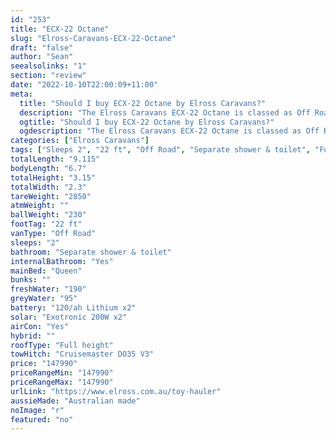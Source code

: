 ```yaml
---
id: "253"
title: "ECX-22 Octane"
slug: "Elross-Caravans-ECX-22-Octane"
draft: "false"
author: "Sean"
seealsolinks: "1"
section: "review"
date: "2022-10-10T22:00:09+11:00"
meta:
  title: "Should I buy ECX-22 Octane by Elross Caravans?"
  description: "The Elross Caravans ECX-22 Octane is classed as Off Road, and sleeps 2 people. It is Australian made and comes in at 22 ft. It generally has Separate shower & toilet."
  ogtitle: "Should I buy ECX-22 Octane by Elross Caravans?"
  ogdescription: "The Elross Caravans ECX-22 Octane is classed as Off Road, and sleeps 2 people. It is Australian made and comes in at 22 ft. It generally has Separate shower & toilet."
categories: ["Elross Caravans"]
tags: ["Sleeps 2", "22 ft", "Off Road", "Separate shower & toilet", "Full height", "Over 100k"]
totalLength: "9.115"
bodyLength: "6.7"
totalHeight: "3.15"
totalWidth: "2.3"
tareWeight: "2850"
atmWeight: ""
ballWeight: "230"
footTag: "22 ft"
vanType: "Off Road"
sleeps: "2"
bathroom: "Separate shower & toilet"
internalBathroom: "Yes"
mainBed: "Queen"
bunks: ""
freshWater: "190"
greyWater: "95"
battery: "120/ah Lithium x2"
solar: "Exotronic 200W x2"
airCon: "Yes"
hybrid: ""
roofType: "Full height"
towHitch: "Cruisemaster DO35 V3"
price: "147990"
priceRangeMin: "147990"
priceRangeMax: "147990"
urlLink: "https://www.elross.com.au/toy-hauler"
aussieMade: "Australian made"
noImage: "r"
featured: "no"
---
```

